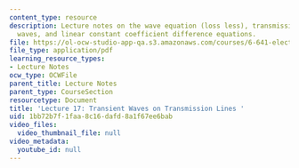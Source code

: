 ```yaml
---
content_type: resource
description: Lecture notes on the wave equation (loss less), transmission line transient
  waves, and linear constant coefficient difference equations.
file: https://ol-ocw-studio-app-qa.s3.amazonaws.com/courses/6-641-electromagnetic-fields-forces-and-motion-spring-2005/1bb72b7f1faa8c16dafd8a1f67ee6bab_lecture17.pdf
file_type: application/pdf
learning_resource_types:
- Lecture Notes
ocw_type: OCWFile
parent_title: Lecture Notes
parent_type: CourseSection
resourcetype: Document
title: 'Lecture 17: Transient Waves on Transmission Lines '
uid: 1bb72b7f-1faa-8c16-dafd-8a1f67ee6bab
video_files:
  video_thumbnail_file: null
video_metadata:
  youtube_id: null
---
```

